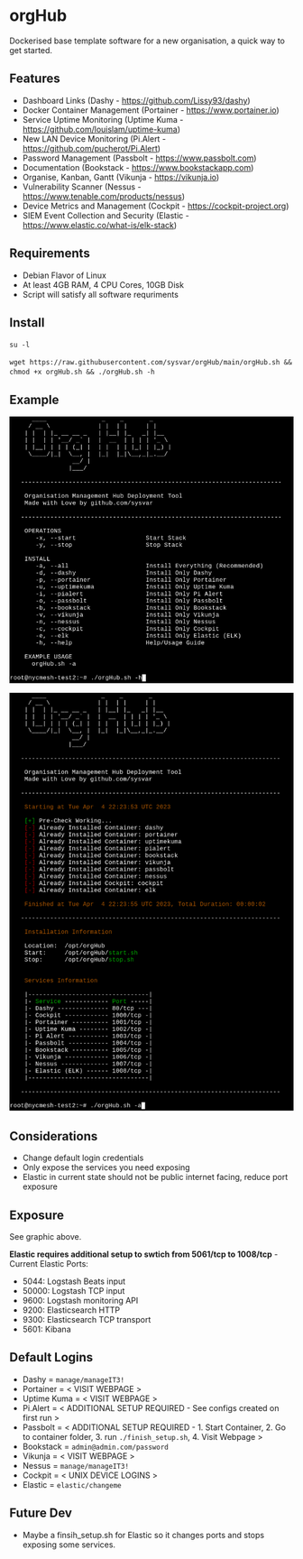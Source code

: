 # orgHub
Dockerised base template software for a new organisation, a quick way to get started. 

## Features
 - Dashboard Links (Dashy - https://github.com/Lissy93/dashy)
 - Docker Container Management (Portainer - https://www.portainer.io)
 - Service Uptime Monitoring (Uptime Kuma - https://github.com/louislam/uptime-kuma) 
 - New LAN Device Monitoring (Pi.Alert - https://github.com/pucherot/Pi.Alert)
 - Password Management (Passbolt - https://www.passbolt.com)
 - Documentation (Bookstack - https://www.bookstackapp.com)
 - Organise, Kanban, Gantt (Vikunja - https://vikunja.io)
 - Vulnerability Scanner (Nessus - https://www.tenable.com/products/nessus)
 - Device Metrics and Management (Cockpit - https://cockpit-project.org)
 - SIEM Event Collection and Security (Elastic - https://www.elastic.co/what-is/elk-stack)

## Requirements
 - Debian Flavor of Linux
 - At least 4GB RAM, 4 CPU Cores, 10GB Disk
 - Script will satisfy all software requriments

## Install
`su -l`

`wget https://raw.githubusercontent.com/sysvar/orgHub/main/orgHub.sh && chmod +x orgHub.sh && ./orgHub.sh -h`

## Example
![Example Usage](./help.png)

![Example Install](./install.png)

## Considerations
 - Change default login credentials
 - Only expose the services you need exposing
 - Elastic in current state should not be public internet facing, reduce port exposure

## Exposure
See graphic above.

**Elastic requires additional setup to swtich from 5061/tcp to 1008/tcp** - Current Elastic Ports:
 - 5044: Logstash Beats input
 - 50000: Logstash TCP input
 - 9600: Logstash monitoring API
 - 9200: Elasticsearch HTTP
 - 9300: Elasticsearch TCP transport
 - 5601: Kibana

## Default Logins
 - Dashy       = `manage/manageIT3!`
 - Portainer   = < VISIT WEBPAGE >
 - Uptime Kuma = < VISIT WEBPAGE > 
 - Pi.Alert    = < ADDITIONAL SETUP REQUIRED - See configs created on first run >
 - Passbolt    = < ADDITIONAL SETUP REQUIRED - 1. Start Container, 2. Go to container folder, 3. run `./finish_setup.sh`, 4. Visit Webpage >
 - Bookstack   = `admin@admin.com/password`
 - Vikunja     = < VISIT WEBPAGE >
 - Nessus      = `manage/manageIT3!`
 - Cockpit     = < UNIX DEVICE LOGINS >
 - Elastic     = `elastic/changeme`

## Future Dev
 - Maybe a finsih_setup.sh for Elastic so it changes ports and stops exposing some services.
